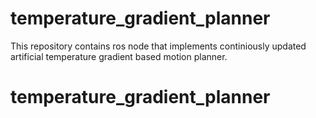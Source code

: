 # temperature_gradient_planner
This repository contains ros node that implements continiously updated artificial temperature gradient based motion planner.
# temperature_gradient_planner
